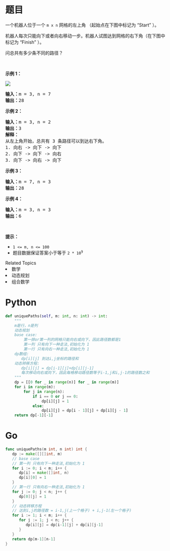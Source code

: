 # 题目
<p>一个机器人位于一个 <code>m x n</code><em> </em>网格的左上角 （起始点在下图中标记为 “Start” ）。</p>

<p>机器人每次只能向下或者向右移动一步。机器人试图达到网格的右下角（在下图中标记为 “Finish” ）。</p>

<p>问总共有多少条不同的路径？</p>

<p> </p>

<p><strong>示例 1：</strong></p>
<img src="https://assets.leetcode.com/uploads/2018/10/22/robot_maze.png" />
<pre>
<strong>输入：</strong>m = 3, n = 7
<strong>输出：</strong>28</pre>

<p><strong>示例 2：</strong></p>

<pre>
<strong>输入：</strong>m = 3, n = 2
<strong>输出：</strong>3
<strong>解释：</strong>
从左上角开始，总共有 3 条路径可以到达右下角。
1. 向右 -> 向下 -> 向下
2. 向下 -> 向下 -> 向右
3. 向下 -> 向右 -> 向下
</pre>

<p><strong>示例 3：</strong></p>

<pre>
<strong>输入：</strong>m = 7, n = 3
<strong>输出：</strong>28
</pre>

<p><strong>示例 4：</strong></p>

<pre>
<strong>输入：</strong>m = 3, n = 3
<strong>输出：</strong>6</pre>

<p> </p>

<p><strong>提示：</strong></p>

<ul>
	<li><code>1 <= m, n <= 100</code></li>
	<li>题目数据保证答案小于等于 <code>2 * 10<sup>9</sup></code></li>
</ul>
<div><div>Related Topics</div><div><li>数学</li><li>动态规划</li><li>组合数学</li></div></div>

# Python

```python
def uniquePaths(self, m: int, n: int) -> int:
    """
    m是行，n是列
    动态规划
    base case:
        第一排or第一列的网格只能向右或向下，因此路径数都是1
        第一列 只有向下一种走法,初始化为 1
        第一行 只有向右一种走法,初始化为 1
    dp数组:
       dp[i][j] 到达i,j坐标的路径和
    动态转移方程:
       dp[i][j] = dp[i-1][j]+dp[i][j-1]
       每次移动向右或向下，因此每格移动路径数等于i-1,j和i,j-1的路径数之和
    """
    dp = [[0 for _ in range(n)] for _ in range(m)]
    for i in range(m):
        for j in range(n):
            if i == 0 or j == 0:
                dp[i][j] = 1
            else:
                dp[i][j] = dp[i - 1][j] + dp[i][j - 1]
    return dp[-1][-1]
```

# Go

```go
func uniquePaths(m int, n int) int {
   dp := make([][]int, m)
   // base case
   // 第一列 只有向下一种走法,初始化为 1
   for i := 0; i < m; i++ {
      dp[i] = make([]int, n)
      dp[i][0] = 1
   }
   // 第一行 只有向右一种走法,初始化为 1
   for j := 0; j < n; j++ {
      dp[0][j] = 1
   }
   // 动态转移方程
   // 达到i,j的路径数 = i-1,j(上一个格子) + i,j-1(左一个格子)
   for i := 1; i < m; i++ {
      for j := 1; j < n; j++ {
         dp[i][j] = dp[i-1][j] + dp[i][j-1]
      }
   }
   return dp[m-1][n-1]
}
```